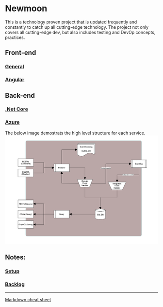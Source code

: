 # **Newmoon**

This is a technology proven project that is updated frequently and constantly to catch up all cutting-edge technology. The project not only covers all cutting-edge dev, but also includes testing and DevOp concepts, practices. 
 
## Front-end
### [General](./docs/frontend/general.md)  
### [Angular](./docs/frontend/angular.md)  

## Back-end
 ### [.Net Core](./docs/backend/general.md)  
 ### [Azure](./docs/backend/azure.md)

The below image demostrats the high level structure for each service.
![High-level structure](./docs/backend/general/CQRS.png)

## Notes:

### [Setup](./docs/setup.md)  
### [Backlog](./docs/backlog.md)

---
[Markdown cheat sheet ](https://github.com/adam-p/markdown-here/wiki/Markdown-Cheatsheet)